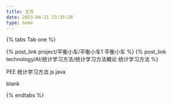 ```yaml
---
title: 主页
date: 2023-04-21 23:35:26
type: home
---
```

{% tabs Tab one %}
<!-- tab doing@battery-2 -->
{% post_link project/平衡小车/平衡小车1 平衡小车 %}
{% post_link technology/AI/统计学习方法/统计学习方法概论 统计学习方法 %}
<!-- endtab -->
<!-- tab to do@battery-empty -->
PEE
统计学习方法
js
java
<!-- endtab -->
<!-- tab done@battery-full -->
blank
<!-- endtab -->
{% endtabs %}